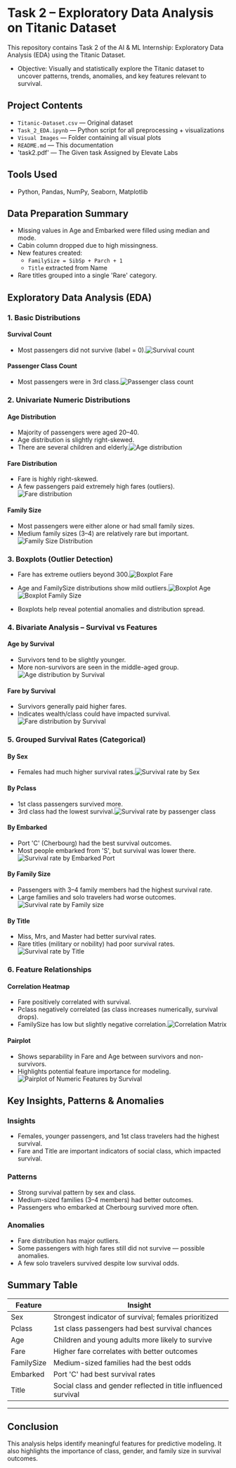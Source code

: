 # Task 2 – Exploratory Data Analysis on Titanic Dataset 

This repository contains Task 2 of the AI & ML Internship: Exploratory Data Analysis (EDA) using the Titanic Dataset.

- Objective: Visually and statistically explore the Titanic dataset to uncover patterns, trends, anomalies, and key features relevant to survival.

## Project Contents

- `Titanic-Dataset.csv` — Original dataset  
- `Task_2_EDA.ipynb` — Python script for all preprocessing + visualizations  
- `Visual Images` — Folder containing all visual plots  
- `README.md` — This documentation
- 'task2.pdf' — The Given task Assigned by Elevate Labs

## Tools Used
- Python, Pandas, NumPy, Seaborn, Matplotlib

## Data Preparation Summary

- Missing values in Age and Embarked were filled using median and mode.
- Cabin column dropped due to high missingness.
- New features created:
  - `FamilySize = SibSp + Parch + 1`
  - `Title` extracted from Name
- Rare titles grouped into a single 'Rare' category.

##  Exploratory Data Analysis (EDA)

###  1. Basic Distributions

####  Survival Count
- Most passengers did not survive (label = 0).![Survival count](https://github.com/user-attachments/assets/7906336e-8574-4753-871f-9f36b7dc26d8)


####  Passenger Class Count
- Most passengers were in 3rd class.![Passenger class count](https://github.com/user-attachments/assets/afb185b1-245b-4436-97d6-d5ae1daa1c6f)


### 2. Univariate Numeric Distributions

####  Age Distribution
- Majority of passengers were aged 20–40.
- Age distribution is slightly right-skewed.
- There are several children and elderly.![Age distribution](https://github.com/user-attachments/assets/414208ba-45ef-495f-b194-c895964a6a66)


####  Fare Distribution
- Fare is highly right-skewed.
- A few passengers paid extremely high fares (outliers).![Fare distribution](https://github.com/user-attachments/assets/2d081f4a-6cf0-453a-a935-ffdb27dd123c)


####  Family Size
- Most passengers were either alone or had small family sizes.
- Medium family sizes (3–4) are relatively rare but important.![Family Size Distribution](https://github.com/user-attachments/assets/2ccd1d14-6d54-4910-90d5-8f391511c54b)


### 3. Boxplots (Outlier Detection)

- Fare has extreme outliers beyond 300.![Boxplot Fare](https://github.com/user-attachments/assets/97964593-fbcd-4729-bfc7-1f5cf9a0b8b4)

- Age and FamilySize distributions show mild outliers.![Boxplot Age](https://github.com/user-attachments/assets/af8ee53f-f88e-4e10-b9a7-18ea91255caa) ![Boxplot Family Size](https://github.com/user-attachments/assets/f7e25020-2e35-49cf-bfa1-a68ff9aa97ba)


- Boxplots help reveal potential anomalies and distribution spread.

### 4. Bivariate Analysis – Survival vs Features

#### Age by Survival
- Survivors tend to be slightly younger.
- More non-survivors are seen in the middle-aged group.![Age distribution by Survival](https://github.com/user-attachments/assets/ef3c2cc6-1521-4602-8b54-4bd6b9510c78)


#### Fare by Survival
- Survivors generally paid higher fares.
- Indicates wealth/class could have impacted survival.![Fare distribution by Survival](https://github.com/user-attachments/assets/89013671-4d33-49e4-9bf0-94cfebe03e38)


###  5. Grouped Survival Rates (Categorical)

#### By Sex
- Females had much higher survival rates.![Survival rate by Sex](https://github.com/user-attachments/assets/9197a235-d983-4ec9-a513-532ee068efe6)


#### By Pclass
- 1st class passengers survived more.
- 3rd class had the lowest survival.![Survival rate by passenger class](https://github.com/user-attachments/assets/6f5886c5-96f6-49cc-9005-28f308490bdc)


#### By Embarked
- Port 'C' (Cherbourg) had the best survival outcomes.
- Most people embarked from 'S', but survival was lower there.![Survival rate by Embarked Port](https://github.com/user-attachments/assets/ac64f3e8-681f-4443-bca1-047f1daf7095)


#### By Family Size
- Passengers with 3–4 family members had the highest survival rate.
- Large families and solo travelers had worse outcomes.![Survival rate by Family size](https://github.com/user-attachments/assets/ea0ebee3-233a-4bd7-ada6-2959ec2681ef)


#### By Title
- Miss, Mrs, and Master had better survival rates.
- Rare titles (military or nobility) had poor survival rates.![Survival rate by Title](https://github.com/user-attachments/assets/e3719e5b-7724-4fa8-b629-42c56e01ebf9)


###  6. Feature Relationships

#### Correlation Heatmap
- Fare positively correlated with survival.
- Pclass negatively correlated (as class increases numerically, survival drops).
- FamilySize has low but slightly negative correlation.![Correlation Matrix](https://github.com/user-attachments/assets/fff81740-ba48-4b7a-a20b-2352953a9426)


#### Pairplot
- Shows separability in Fare and Age between survivors and non-survivors.
- Highlights potential feature importance for modeling.![Pairplot of Numeric Features by Survival](https://github.com/user-attachments/assets/eb3aca3c-704c-4972-86b3-2e88411ec8e0)

##  Key Insights, Patterns & Anomalies

###  Insights
- Females, younger passengers, and 1st class travelers had the highest survival.
- Fare and Title are important indicators of social class, which impacted survival.

###  Patterns
- Strong survival pattern by sex and class.
- Medium-sized families (3–4 members) had better outcomes.
- Passengers who embarked at Cherbourg survived more often.

###  Anomalies
- Fare distribution has major outliers.
- Some passengers with high fares still did not survive — possible anomalies.
- A few solo travelers survived despite low survival odds.

##  Summary Table

| Feature     | Insight |
|-------------|---------|
| Sex         | Strongest indicator of survival; females prioritized |
| Pclass      | 1st class passengers had best survival chances |
| Age         | Children and young adults more likely to survive |
| Fare        | Higher fare correlates with better outcomes |
| FamilySize  | Medium-sized families had the best odds |
| Embarked    | Port 'C' had best survival rates |
| Title       | Social class and gender reflected in title influenced survival |

---

##  Conclusion

This analysis helps identify meaningful features for predictive modeling. It also highlights the importance of class, gender, and family size in survival outcomes.

